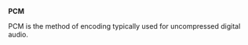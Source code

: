 <!-- markdownlint-disable MD041-->
**PCM**<br>

PCM is the method of encoding typically used for uncompressed digital audio.
<!-- markdownlint-enable MD041-->
